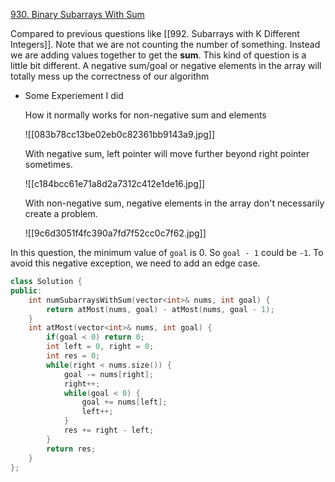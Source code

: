 [930. Binary Subarrays With Sum](https://leetcode.com/problems/binary-subarrays-with-sum/)

Compared to previous questions like [[992. Subarrays with K Different Integers]]. Note that we are not counting the number of something. Instead we are adding values together to get the **sum**. This kind of question is a little bit different. A negative sum/goal or negative elements in the array will totally mess up the correctness of our algorithm

- Some Experiement I did
	
	How it normally works for non-negative sum and elements
	
	![[083b78cc13be02eb0c82361bb9143a9.jpg]]
	
	With negative sum, left pointer will move further beyond right pointer sometimes.
	
	![[c184bcc61e71a8d2a7312c412e1de16.jpg]]
	
	With non-negative sum, negative elements in the array don't necessarily create a problem. 
	
	![[9c6d3051f4fc390a7fd7f52cc0c7f62.jpg]]



In this question, the minimum value of `goal` is 0. So `goal - 1` could be `-1`. To avoid this negative exception, we need to add an edge case. 

```cpp
class Solution {
public:
    int numSubarraysWithSum(vector<int>& nums, int goal) {
        return atMost(nums, goal) - atMost(nums, goal - 1);
    }
    int atMost(vector<int>& nums, int goal) {
        if(goal < 0) return 0;
        int left = 0, right = 0;
        int res = 0;
        while(right < nums.size()) {
            goal -= nums[right];
            right++;
            while(goal < 0) {
                goal += nums[left];
                left++;
            }
            res += right - left;
        }
        return res;
    }
};
```